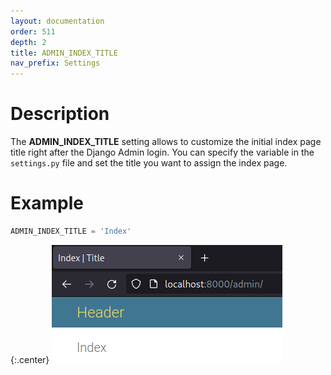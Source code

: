 ```yaml
---
layout: documentation
order: 511
depth: 2
title: ADMIN_INDEX_TITLE
nav_prefix: Settings
---
```

# Description

The **ADMIN_INDEX_TITLE** setting allows to customize the initial index page
title right after the Django Admin login.
You can specify the variable in the `settings.py` file and set the title
you want to assign the index page.

# Example

```python
ADMIN_INDEX_TITLE = 'Index'
```

{:.center}
![Headers](/resources/django-admin-settings/archive/latest/english/headers.png)
